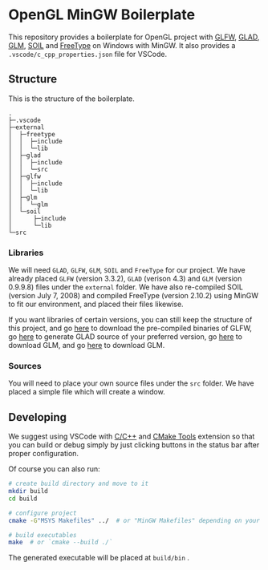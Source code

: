 # OpenGL MinGW Boilerplate

This repository provides a boilerplate for OpenGL project with [GLFW](https://www.glfw.org/), [GLAD](https://glad.dav1d.de/), [GLM](https://glm.g-truc.net/), [SOIL](https://www.lonesock.net/soil.html) and [FreeType](https://www.freetype.org/) on Windows with MinGW. It also provides a
`.vscode/c_cpp_properties.json` file for VSCode.

## Structure

This is the structure of the boilerplate.

```
.
├─.vscode
├─external
│  ├─freetype
│  │  ├─include
│  │  └─lib
│  ├─glad
│  │  ├─include
│  │  └─src
│  ├─glfw
│  │  ├─include
│  │  └─lib
│  ├─glm
│  │  └─glm
│  └─soil
│      ├─include
│      └─lib
└─src
```

### Libraries

We will need `GLAD`, `GLFW`, `GLM`, `SOIL` and `FreeType` for our project. We have already placed `GLFW` (version 3.3.2), `GLAD` (verison 4.3) and `GLM` (version 0.9.9.8) files under the `external` folder. We have also re-compiled SOIL (version July 7, 2008) and compiled FreeType (version 2.10.2) using MinGW to fit our environment, and placed their files likewise.

If you want libraries of certain versions, you can still keep the structure of this project, and go [here](http://www.glfw.org/download.html) to download the pre-compiled binaries of GLFW, go [here](https://glad.dav1d.de/) to generate GLAD source of your preferred version, go [here](https://github.com/g-truc/glm/releases) to download GLM, and go [here](http://www.lonesock.net/soil.html) to download GLM.

### Sources

You will need to place your own source files under the `src` folder. We have placed a simple file which will create a window.

## Developing

We suggest using VSCode with [C/C++](https://marketplace.visualstudio.com/items?itemName=ms-vscode.cpptools) and [CMake Tools](https://marketplace.visualstudio.com/items?itemName=ms-vscode.cmake-tools) extension so that you can build or debug simply by just clicking buttons in the status bar after proper configuration.

Of course you can also run:

```bash
# create build directory and move to it
mkdir build
cd build

# configure project
cmake -G"MSYS Makefiles" ../  # or "MinGW Makefiles" depending on your type of `make`

# build executables
make  # or `cmake --build ./`
```

The generated executable will be placed at `build/bin` .
